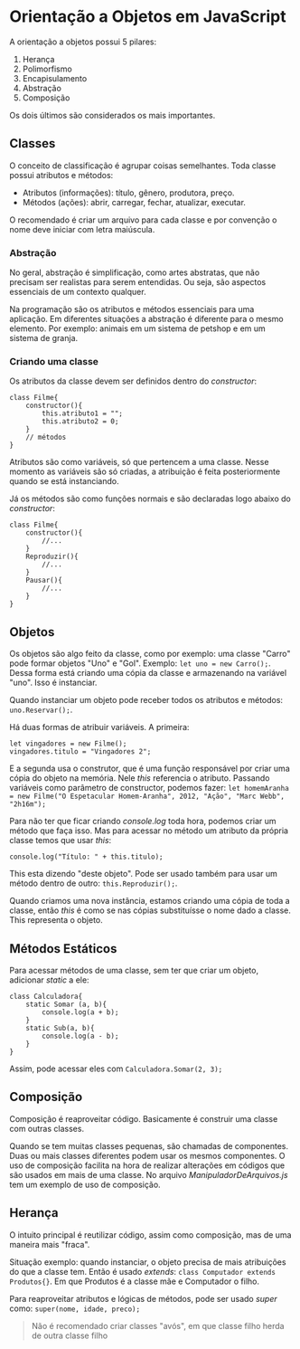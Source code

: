 # Orientação a Objetos em JavaScript

A orientação a objetos possui 5 pilares:
1. Herança
2. Polimorfismo 
3. Encapisulamento
4. Abstração
5. Composição

Os dois últimos são considerados os mais importantes. 

## Classes

O conceito de classificação é agrupar coisas semelhantes. Toda classe possui atributos e métodos:
- Atributos (informações): título, gênero, produtora, preço.
- Métodos (ações): abrir, carregar, fechar, atualizar, executar.

O recomendado é criar um arquivo para cada classe e por convenção o nome deve iniciar com letra maiúscula. 

### Abstração

No geral, abstração é simplificação, como artes abstratas, que não precisam ser realistas para serem entendidas. Ou seja, são aspectos essenciais de um contexto qualquer. 

Na programação são os atributos e métodos essenciais para uma aplicação. Em diferentes situações a abstração é diferente para o mesmo elemento. Por exemplo: animais em um sistema de petshop e em um sistema de granja.

### Criando uma classe

Os atributos da classe devem ser definidos dentro do _constructor_:
```
class Filme{
    constructor(){
        this.atributo1 = "";
        this.atributo2 = 0;
    }
    // métodos   
}
```
Atributos são como variáveis, só que pertencem a uma classe. Nesse momento as variáveis são só criadas, a atribuição é feita posteriormente quando se está instanciando. 

Já os métodos são como funções normais e são declaradas logo abaixo do _constructor_:
```
class Filme{
    constructor(){
        //...
    }
    Reproduzir(){
        //...
    }
    Pausar(){
        //...
    }
}
```

## Objetos

Os objetos são algo feito da classe, como por exemplo: uma classe "Carro" pode formar objetos "Uno" e "Gol". Exemplo: `let uno = new Carro();`. Dessa forma está criando uma cópia da classe e armazenando na variável "uno". Isso é instanciar.

Quando instanciar um objeto pode receber todos os atributos e métodos: `uno.Reservar();`.

Há duas formas de atribuir variáveis. A primeira:
```
let vingadores = new Filme();
vingadores.titulo = "Vingadores 2";
```

E a segunda usa o construtor, que é uma função responsável por criar uma cópia do objeto na memória. Nele _this_ referencia o atributo. Passando variáveis como parâmetro de constructor, podemos fazer: `let homemAranha = new Filme("O Espetacular Homem-Aranha", 2012, "Ação", "Marc Webb", "2h16m");` 

Para não ter que ficar criando _console.log_ toda hora, podemos criar um método que faça isso. Mas para acessar no método um atributo da própria classe temos que usar _this_:
```
console.log("Título: " + this.titulo);
```
This esta dizendo "deste objeto". Pode ser usado também para usar um método dentro de outro: `this.Reproduzir();`. 

Quando criamos uma nova instância, estamos criando uma cópia de toda a classe, então _this_ é como se nas cópias substituísse o nome dado a classe. This representa o objeto.

## Métodos Estáticos

Para acessar métodos de uma classe, sem ter que criar um objeto, adicionar _static_ a ele:
```
class Calculadora{
    static Somar (a, b){
        console.log(a + b);
    }
    static Sub(a, b){
        console.log(a - b);
    }
}
```
Assim, pode acessar eles com `Calculadora.Somar(2, 3);`

## Composição

Composição é reaproveitar código. Basicamente é construir uma classe com outras classes. 

Quando se tem muitas classes pequenas, são chamadas de componentes. Duas ou mais classes diferentes podem usar os mesmos componentes. O uso de composição facilita na hora de realizar alterações em códigos que são usados em mais de uma classe. No arquivo _ManipuladorDeArquivos.js_ tem um exemplo de uso de composição.

## Herança

O intuito principal é reutilizar código, assim como composição, mas de uma maneira mais "fraca".

Situação exemplo: quando instanciar, o objeto precisa de mais atribuições do que a classe tem. Então é usado _extends_: `class Computador extends Produtos{}`. Em que Produtos é a classe mãe e Computador o filho. 

Para reaproveitar atributos e lógicas de métodos, pode ser usado _super_ como: `super(nome, idade, preco);`

>Não é recomendado criar classes "avós", em que classe filho herda de outra classe filho